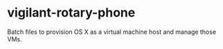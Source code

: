 # vigilant-rotary-phone
Batch files to provision OS X as a virtual machine host and manage those VMs.
